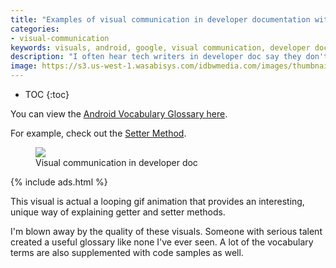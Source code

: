 ```yaml
---
title: "Examples of visual communication in developer documentation with the Android Vocabulary Glossary"
categories:
- visual-communication
keywords: visuals, android, google, visual communication, developer documentation
description: "I often hear tech writers in developer doc say they don't use a lot of visuals because users just want code samples. While code samples certainly connect well with users, there's also room to clarify difficult concepts through conceptual illustrations. The Android Vocabulary Glossary provides a perfect example of this."
image: https://s3.us-west-1.wasabisys.com/idbwmedia.com/images/thumbnails/setterthumb.png
---
```


* TOC
{:toc}

You can view the [Android Vocabulary Glossary here](https://developers.google.com/android/for-all/vocab-words/).

For example, check out the [Setter Method](https://google-developers.appspot.com/android/for-all/vocab-words/index_0172fb7b3e434aea701aa821ef43d5df.frame?card=setter-method#).

<figure><a href="https://developers.google.com/android/for-all/vocab-words/"><img src="{{ "https://s3.us-west-1.wasabisys.com/idbwmedia.com/images/gettersettermethods.png" | prepend: site.baseurl }}"/></a><figcaption>Visual communication in developer doc</figcaption></figure>

{% include ads.html %}

This visual is actual a looping gif animation that provides an interesting, unique way of explaining getter and setter methods.

I'm blown away by the quality of these visuals. Someone with serious talent created a useful glossary like none I've ever seen. A lot of the vocabulary terms are also supplemented with code samples as well.
